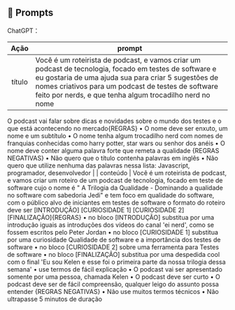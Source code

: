 ## 🧠 Prompts


ChatGPT：

|   Ação   | prompt                                                                                                                                                                                                                                                                         |
| :------: | ------------------------------------------------------------------------------------------------------------------------------------------------------------------------------------------------------------------------------------------------------------------------------ |
|  título  | Você é um roteirista de podcast, e vamos criar um podcast de tecnologia, focado em testes de software e eu gostaria de uma ajuda sua para criar 5 sugestões de nomes criativos para um podcast de testes de software feito por nerds, e que tenha algum trocadilho nerd no nome
O podcast vai falar sobre dicas e novidades sobre o mundo dos testes e o que está acontecendo no mercado{REGRAS}
•	O nome deve ser enxuto, um nome e um subtítulo
•	O nome tenha algum trocadilho nerd com nomes de franquias conhecidas como harry potter, star wars ou senhor dos anéis
•	O nome deve conter alguma palavra forte que remeta a qualidade {REGRAS NEGATIVAS}
•	Não quero que o título contenha palavras em inglês
•	Não quero que utilize nenhuma das palavras nessa lista: Javascript, programador, desenvolvedor
                                                     |
| conteúdo | Você é um roteirista de podcast, e vamos criar um roteiro de um podcast de tecnologia, focado em teste de software cujo o nome é " A Trilogia da Qualidade - Dominando a qualidade no software com sabedoria Jedi" e tem foco em qualidade do software, com o público alvo de iniciantes em testes de software
o formato do roteiro deve ser [INTRODUÇÃO] [CURIOSIDADE 1] [CURIOSIDADE 2] [FINALIZAÇÃO]{REGRAS}
•	no bloco [INTRODUÇÃO] substitua por uma introdução iguais as introduções dos vídeos do canal 'ei nerd', como se fossem escritos pelo Peter Jordan
•	no bloco [CURIOSIDADE 1] substitua por uma curiosidade Qualidade de software e a importância dos testes de software
•	no bloco [CURIOSIDADE 2] sobre uma ferramenta para Testes de software
•	no bloco [FINALIZAÇÃO] substitua por uma despedida cool com o final 'Eu sou Kelen e esse foi o primeira parte da nossa trilogia dessa semana'
•	use termos de fácil explicação
•	O podcast vai ser apresentado somente por uma pessoa, chamada Kelen
•	O podcast deve ser curto
•	O podcast deve ser de fácil compreensão, qualquer leigo do assunto possa entender
{REGRAS NEGATIVAS}
•	Não use muitos termos técnicos
•	Não ultrapasse 5 minutos de duração


